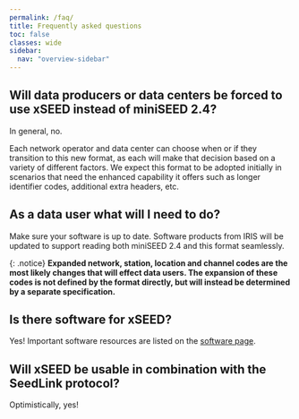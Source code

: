 ```yaml
---
permalink: /faq/
title: Frequently asked questions
toc: false
classes: wide
sidebar:
  nav: "overview-sidebar"
---
```


## Will data producers or data centers be forced to use xSEED instead of miniSEED 2.4?

In general, no.

Each network operator and data center can choose when or if they
transition to this new format, as each will make that decision based
on a variety of different factors.  We expect this format to be
adopted initially in scenarios that need the enhanced capability it
offers such as longer identifier codes, additional extra headers, etc.

## As a data user what will I need to do?

Make sure your software is up to date.  Software products from IRIS
will be updated to support reading both miniSEED 2.4 and this format
seamlessly.

{: .notice}
**Expanded network, station, location and channel codes are the most
likely changes that will effect data users.  The expansion of these
codes is not defined by the format directly, but will instead be
determined by a separate specification.**

## Is there software for xSEED?

Yes! Important software resources are listed on the [software page](../software/).

## Will xSEED be usable in combination with the SeedLink protocol?

Optimistically, yes!

